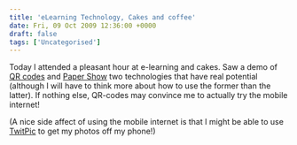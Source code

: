 ```yaml
---
title: 'eLearning Technology, Cakes and coffee'
date: Fri, 09 Oct 2009 12:36:00 +0000
draft: false
tags: ['Uncategorised']
---
```


Today I attended a pleasant hour at e-learning and cakes. Saw a demo of [QR codes](http://en.wikipedia.org/wiki/QR_Code) and [Paper Show](http://www.papershow.com/en/index.asp) two technologies that have real potential (although I will have to think more about how to use the former than the latter). If nothing else, QR-codes may convince me to actually try the mobile internet!

(A nice side affect of using the mobile internet is that I might be able to use [TwitPic](http://twitpic.com/) to get my photos off my phone!)
